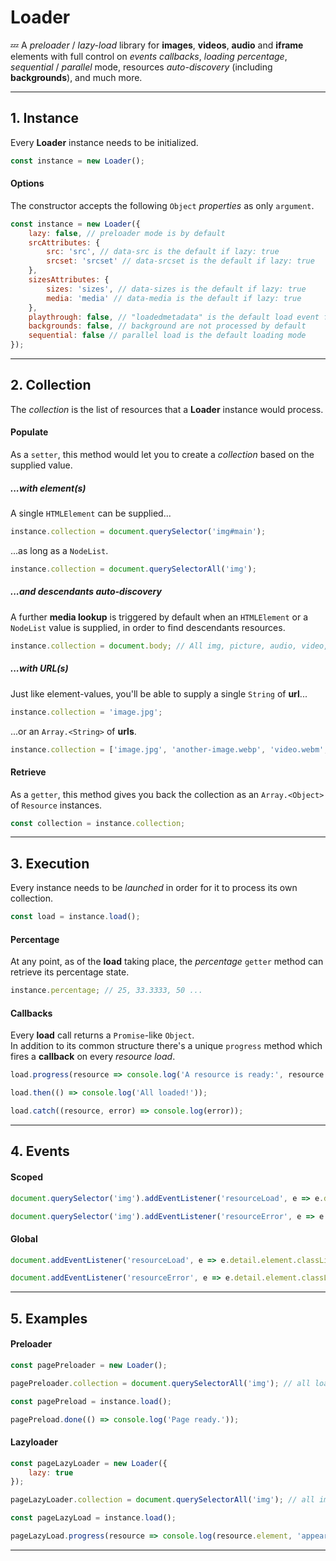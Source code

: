 # Loader

💤 A _preloader_ / _lazy-load_ library for **images**, **videos**, **audio** and **iframe** elements with full control on _events callbacks_, _loading percentage_, _sequential_ / _parallel_ mode, resources _auto-discovery_ (including **backgrounds**), and much more.

---

## 1. Instance

Every **Loader** instance needs to be initialized.

```javascript
const instance = new Loader();
```

#### Options

The constructor accepts the following `Object` _properties_ as only `argument`.

```javascript
const instance = new Loader({
    lazy: false, // preloader mode is by default
    srcAttributes: {
        src: 'src', // data-src is the default if lazy: true
        srcset: 'srcset' // data-srcset is the default if lazy: true
    },
    sizesAttributes: {
        sizes: 'sizes', // data-sizes is the default if lazy: true
        media: 'media' // data-media is the default if lazy: true
    },
    playthrough: false, // "loadedmetadata" is the default load event for audio/video resources
    backgrounds: false, // background are not processed by default
    sequential: false // parallel load is the default loading mode
});
```

---

## 2. Collection

The _collection_ is the list of resources that a **Loader** instance would process.

#### Populate

As a `setter`, this method would let you to create a _collection_ based on the supplied value.

##### ...with element(s)

A single `HTMLElement` can be supplied...

```javascript
instance.collection = document.querySelector('img#main');
```

...as long as a `NodeList`.

```javascript
instance.collection = document.querySelectorAll('img');
```

##### ...and descendants auto-discovery

A further **media lookup** is triggered by default when an `HTMLElement` or a `NodeList` value is supplied, in order to find descendants resources.

```javascript
instance.collection = document.body; // All img, picture, audio, video, iframe tags inside body.
```

##### ...with URL(s)

Just like element-values, you'll be able to supply a single `String` of **url**...

```javascript
instance.collection = 'image.jpg';
```

...or an `Array.<String>` of **urls**.

```javascript
instance.collection = ['image.jpg', 'another-image.webp', 'video.webm', 'another-video.mp4', 'audio.mp3'];
```

#### Retrieve

As a `getter`, this method gives you back the collection as an `Array.<Object>` of `Resource` instances.

```javascript
const collection = instance.collection;
```

<!-- TODO: describe type Resource -->

---

## 3. Execution

Every instance needs to be _launched_ in order for it to process its own collection.

```javascript
const load = instance.load();
```

#### Percentage

At any point, as of the **load** taking place, the _percentage_ `getter` method can retrieve its percentage state.

```javascript
instance.percentage; // 25, 33.3333, 50 ...
```

#### Callbacks

Every **load** call returns a `Promise`-like `Object`.<br>
In addition to its common structure there's a unique `progress` method which fires a **callback** on every _resource load_.

```javascript
load.progress(resource => console.log('A resource is ready:', resource.element));

load.then(() => console.log('All loaded!'));

load.catch((resource, error) => console.log(error));
```

---

## 4. Events

#### Scoped

```javascript
document.querySelector('img').addEventListener('resourceLoad', e => e.detail.element.classList.add('loaded'));

document.querySelector('img').addEventListener('resourceError', e => e.detail.element.classList.add('missing'));
```

#### Global

```javascript
document.addEventListener('resourceLoad', e => e.detail.element.classList.add('loaded'));

document.addEventListener('resourceError', e => e.detail.element.classList.add('missing'));
```

---

## 5. Examples

#### Preloader

```javascript
const pagePreloader = new Loader();

pagePreloader.collection = document.querySelectorAll('img'); // all loading images

const pagePreload = instance.load();

pagePreload.done(() => console.log('Page ready.'));
```

<!--TODO: demo link -->

#### Lazyloader

```javascript
const pageLazyLoader = new Loader({
    lazy: true
});

pageLazyLoader.collection = document.querySelectorAll('img'); // all images with data-src and/or data-srcset attributes

const pageLazyLoad = instance.load();

pageLazyLoad.progress(resource => console.log(resource.element, 'appeared and loaded.'));
```

<!--TODO: demo link -->

---
